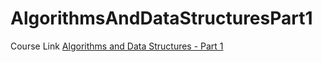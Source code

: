 # AlgorithmsAndDataStructuresPart1 
Course Link <a href="https://app.pluralsight.com/library/courses/algorithms-data-structures-part-one/recommended-courses">Algorithms and Data Structures - Part 1
</a>
